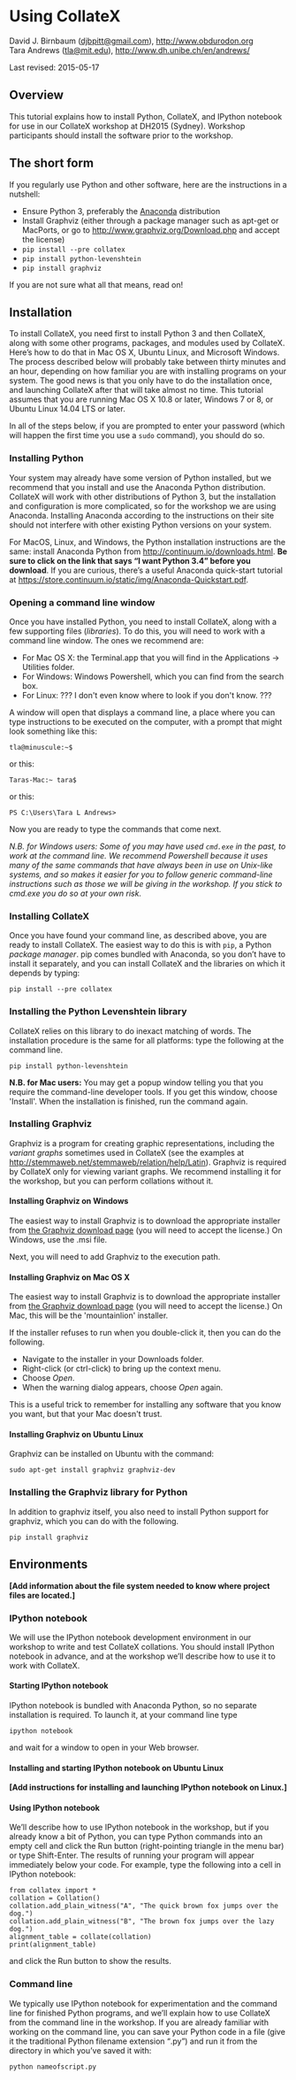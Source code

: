 Using CollateX
==============

David J. Birnbaum (<djbpitt@gmail.com>), <http://www.obdurodon.org>  
Tara Andrews (<tla@mit.edu>), <http://www.dh.unibe.ch/en/andrews/>

Last revised: 2015-05-17

## Overview

This tutorial explains how to install Python, CollateX, and IPython notebook for use in our CollateX workshop at DH2015 (Sydney). Workshop participants should install the software prior to the workshop.

## The short form

If you regularly use Python and other software, here are the instructions in a nutshell:

* Ensure Python 3, preferably the [Anaconda](http://continuum.io/downloads.html) distribution
* Install Graphviz (either through a package manager such as apt-get or MacPorts, 
  or go to <http://www.graphviz.org/Download.php> and accept the license)
* `pip install --pre collatex`
* `pip install python-levenshtein`
* `pip install graphviz`


If you are not sure what all that means, read on!

## Installation

To install CollateX, you need first to install Python 3 and then CollateX, along with some other programs, packages, and modules used by CollateX. Here’s how to do that in Mac OS X, Ubuntu Linux, and Microsoft Windows. The process described below will probably take between thirty minutes and an hour, depending on how familiar you are with installing programs on your system. The good news is that you only have to do the installation once, and launching CollateX after that will take almost no time. This tutorial assumes that you are running Mac OS X 10.8 or later, Windows 7 or 8, or Ubuntu Linux 14.04 LTS or later. 

In all of the steps below, if you are prompted to enter your password (which will happen the first time you use a `sudo` command), you should do so.

### Installing Python

Your system may already have some version of Python installed, but we recommend that you install and use the Anaconda Python distribution. CollateX will work with other distributions of Python 3, but the installation and configuration is more complicated, so for the workshop we are using Anaconda. Installing Anaconda according to the instructions on their site should not interfere with other existing Python versions on your system.

For MacOS, Linux, and Windows, the Python installation instructions are the same: install Anaconda Python from <http://continuum.io/downloads.html>. **Be sure to click on the link that says <q>I want Python 3.4</q> before you download**. If you are curious, there’s a useful Anaconda quick-start tutorial at <https://store.continuum.io/static/img/Anaconda-Quickstart.pdf>.

<!--

#### Installing Python on MacOS

Install Anaconda Python from <http://continuum.io/downloads.html>. Be sure to click on the link that says <q>I want Python 3.4</q> before you download. Do not use Python distributions other than Anaconda. If you are curious, there’s a useful Anaconda quick-start tutorial at <https://store.continuum.io/static/img/Anaconda-Quickstart.pdf>.

#### Installing Python on Ubuntu Linux

**[Replace all of the following with Anaconda instructions, and consolidate the MacOS, Linux, and Windows instructions into one?]**

The most recent Debian and Ubuntu releases have both Python 2.7 and Python 3 pre-installed, but typing

    python --version

at the command line will probably report version <q>2.7</q>. Type

    python3 --version

instead to check whether you also have Python 3 installed (and use the path `/usr/bin/python3` to point to the latest supported Python 3 version). If you need to install Python 3, you can do so by typing:

    sudo apt-get install python3

Alternatively, you can install Python 3 by using the [Synaptic Package Manager](https://apps.ubuntu.com/cat/applications/synaptic). Search for <q>python3</q> and *do not remove <q>python 2.7</q>*! In addition to python 3, select “python3-setuptools” for installation, which makes the command `easy_install3 pip` available.

Alternatively, the [PPA](https://launchpad.net/ubuntu/+ppas) [deadsnakes](https://launchpad.net/~fkrull/+archive/ubuntu/deadsnakes), maintained by Felix Krull, contains old and new Python versions. You can access it with:

    sudo apt-get install python-software-properties
    sudo add-apt-repository ppa:fkrull/deadsnakes
    sudo apt-get update
    sudo apt-get install python3.3

#### Installing Python on Microsoft Windows

Install Anaconda Python from <http://continuum.io/downloads.html>. Be sure to click on the link that says <q>I want Python 3.4</q> before you download. Do not use Python distributions other than Anaconda. If you are curious, there’s a useful Anaconda quick-start tutorial at <https://store.continuum.io/static/img/Anaconda-Quickstart.pdf>.

-->

### Opening a command line window

Once you have installed Python, you need to install CollateX, along with a few supporting files (*libraries*). To do this, you will need to work with a command line window. The ones we recommend are:

* For Mac OS X: the Terminal.app that you will find in the Applications -> Utilities folder.
* For Windows: Windows Powershell, which you can find from the search box.
* For Linux: ??? I don't even know where to look if you don't know. ???

A window will open that displays a command line, a place where you can type instructions to be executed on the computer, with a prompt that might look something like this:

	tla@minuscule:~$ 
	
or this:

	Taras-Mac:~ tara$ 
	
or this:

	PS C:\Users\Tara L Andrews> 
	
Now you are ready to type the commands that come next.

*N.B. for Windows users:  Some of you may have used `cmd.exe` in the past, to work at the command line. We recommend Powershell because it uses many of the same commands that have always been in use on Unix-like systems, and so makes it easier for you to follow generic command-line instructions such as those we will be giving in the workshop. If you stick to cmd.exe you do so at your own risk.*

### Installing CollateX

Once you have found your command line, as described above, you are ready to install CollateX. The easiest way to do this is with `pip`, a Python *package manager*. pip comes bundled with Anaconda, so you don’t have to install it separately, and you can install CollateX and the libraries on which it depends by typing:

    pip install --pre collatex 
    

### Installing the Python Levenshtein library

CollateX relies on this library to do inexact matching of words. The installation procedure is the same for all platforms: type the following at the command line.

    pip install python-levenshtein
    
**N.B. for Mac users:** You may get a popup window telling you that you require the command-line developer tools. If you get this window, choose 'Install'. When the installation is finished, run the command again.
    
<!--

#### Installing CollateX on Ubuntu Linux

The easiest way to install CollateX is with pip, a Python *package manager*. To test whether pip is available, type:

    pip --version
    
If you get an error message, or if the version reported is 2, rather than 3, you need to install pip, which you can do by typing:

    sudo easy_install3 pip

If the system prompts you for your password after this (or any other) `sudo` command, provide it. If you still get an error message, you need to install easy_install3 in order to install pip in order to install other programs (sigh). Try:

    sudo apt-get install python3-setuptools
    sudo easy_install3 pip

Once you have pip installed, type:

    sudo pip install --pre collatex 
    sudo pip install python-levenshtein

#### Installing CollateX on Microsoft Windows

The installation of CollateX itself is the same for all versions of Microsoft Windows, but you need to know whether you are running 32-bit Windows (win32) or 64-bit Windows (win-amd64) in order to install the Python Levenshtein library, which is required by CollateX. If you don’t know which version of Windows you are running, you can find out by clicking on the start button, then Control panel, and then System. In the section of the display labeled <q>System</q>, it will specify whether the system is 32-bit (win32) or 64-bit (win-amd64).

Installing CollateX on Windows requires the following steps:

* install CollateX 
* install the Python Levenshtein library

Here’s how to do that:

##### Installing CollateX on Microsoft Windows

Open a command shell. You can do that by clicking on the Start button in the lower left of your screen and then typing <q>powershell</q> in the search box labeled <q>Search programs and files</q> (Windows 7) or the general search box (Windows 8). Windows will find the the command-line interface program (displayed as <q>Windows PowerShell</q>) and invite you to click to launch it, which you should do. A window will open that displays a command line, a place where you can type instructions to be executed on the computer.

At the command line type:

    pip install --pre collatex

##### Installing the Python Levenshtein library on Microsoft Windows

Navigate to <http://www.lfd.uci.edu/~gohlke/pythonlibs/#python-levenshtein> and download and run the installer that corresponds to your version of Windows and Python. Your version of Python will probably be 3.4; you can check whether you are running win-amd64 or win32 as described above.

-->

### Installing Graphviz

Graphviz is a program for creating graphic representations, including the *variant graphs* sometimes used in CollateX (see the examples at <http://stemmaweb.net/stemmaweb/relation/help/Latin>). Graphviz is required by CollateX only for viewing variant graphs. We recommend installing it for the workshop, but you can perform collations without it.

#### Installing Graphviz on Windows

The easiest way to install Graphviz is to download the appropriate installer from [the Graphviz download page](http://www.graphviz.org/Download.php) (you will need to accept the license.) On Windows, use the .msi file.

Next, you will need to add Graphviz to the execution path.

#### Installing Graphviz on Mac OS X

The easiest way to install Graphviz is to download the appropriate installer from [the Graphviz download page](http://www.graphviz.org/Download.php) (you will need to accept the license.) On Mac, this will be the 'mountainlion' installer.

If the installer refuses to run when you double-click it, then you can do the following.

* Navigate to the installer in your Downloads folder.
* Right-click (or ctrl-click) to bring up the context menu.
* Choose *Open*. 
* When the warning dialog appears, choose *Open* again.

This is a useful trick to remember for installing any software that you know you want, but that your Mac doesn't trust.


<!-- Commenting out the MacPorts instructions, as then you have to set compiler options to tell Anaconda pip where to find the header files.!

As an alternative to the dmg installer on the Mac, you can install Graphviz using *ports*. If you already have ports installed, you can run the command:

    sudo port install graphviz

If you don’t have ports installed, you’ll need to install it, and it requires the installation of Apple’s Xcode and the Xcode Command Line Tools first. Instructions and download links for these resources are at <https://www.macports.org/install.php>. -->

#### Installing Graphviz on Ubuntu Linux

Graphviz can be installed on Ubuntu with the command:

	sudo apt-get install graphviz graphviz-dev

### Installing the Graphviz library for Python

In addition to graphviz itself, you also need to install Python support for graphviz, which you can do with the following.

    pip install graphviz



## Environments

**[Add information about the file system needed to know where project files
are located.]**

### IPython notebook

We will use the IPython notebook development environment in our workshop to write and test CollateX collations. You should install IPython notebook in advance, and at the workshop we’ll describe how to use it to work with CollateX.

<!-- If IPython notebook works okay out of Ubuntu with the Anaconda launcher, we can cut the line above about installing IPython and unify the instructions for launching it to include Linux with the other two operating systems. -->

#### Starting IPython notebook

IPython notebook is bundled with Anaconda Python, so no separate installation is required. To launch it, at your command line type

	ipython notebook
	
and wait for a window to open in your Web browser.

<!-- [The following has the problem that most of them won't have a way to the their main user folder in the Finder. Thanks Apple. We can just have them start it from the command line, as long as they are there anyway.]

To launch IPython notebook in MacOS, open the Finder and navigate to the *anaconda* folder under your main user folder and double-click on Launcher.app. (If your main user folder isn’t visible in the Finder, you can get there by typing Shift-Command-H in an open Finder window.) In Microsoft Windows you can start the Launcher from your regular Start menu. You can then start IPython notebook from the Launcher. -->

#### Installing and starting IPython notebook on Ubuntu Linux

**[Add instructions for installing and launching IPython notebook on Linux.]**

#### Using IPython notebook

We’ll describe how to use IPython notebook in the workshop, but if you already know a bit of Python, you can type Python commands into an empty cell and click the Run button (right-pointing triangle in the menu bar) or type Shift-Enter. The results of running your program will appear immediately below your code. For example, type the following into a cell in IPython notebook:

    from collatex import *
    collation = Collation()
    collation.add_plain_witness("A", "The quick brown fox jumps over the dog.")
    collation.add_plain_witness("B", "The brown fox jumps over the lazy dog.")
    alignment_table = collate(collation)
    print(alignment_table)

and click the Run button to show the results.

### Command line

We typically use IPython notebook for experimentation and the command line for finished Python programs, and we’ll explain how to use CollateX from the command line in the workshop. If you are already familiar with working on the command line, you can save your Python code in a file (give it the traditional Python filename extension <q>.py</q>) and run it from the directory in which you’ve saved it with:

    python nameofscript.py


